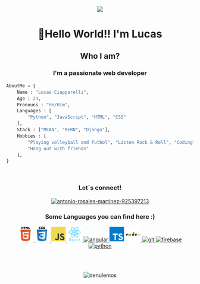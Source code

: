 <div align="center"><img width="250px" src="https://media0.giphy.com/media/nT5Uu59qifKBG/giphy.gif?cid=42e971e6fmwlsdxoydmh5di1b11kvouvwk1kyadh6ngvg2re&rid=giphy.gif&ct=g" /></div>

<h1 align="center">👋Hello World!! I'm Lucas</h1>
<h2 align="center">Who I am?</h2>
<h3 align="center">I'm a passionate web developer</h3>

```python
AboutMe = {
    Name : "Lucas Ciapparelli",
    Age : 24,
    Pronouns : "He/Him",
    Languages : [
        "Python", "JavaScript", "HTML", "CSS"
    ],
    Stack : ["MEAN", "MERN", "Django"],
    Hobbies : [
        "Playing volleyball and futbol", "Listen Rock & Roll", "Coding",
        "Hang out with friends"
    ],
}
```
<br />
<div align="center">

<!-- 👨‍💻 My portfolio is  [https://denulemos.github.io/](https://denulemos.github.io/) -->


 </div>
 

<h3 align="center">Let´s connect!</h3>
<p align="center">
<a href="https://www.linkedin.com/in/lucasciappa/" target="blank"><img align="center" src="https://raw.githubusercontent.com/rahuldkjain/github-profile-readme-generator/master/src/images/icons/Social/linked-in-alt.svg" alt="antonio-rosales-martinez-925397213" height="30" width="40" /></a>
</p>

<h3 align="center">Some Languages you can find here :)</h3>
<p align="center"> 
<a href="https://www.w3.org/html/" target="_blank"> <img src="https://raw.githubusercontent.com/devicons/devicon/master/icons/html5/html5-original-wordmark.svg" alt="html5" width="40" height="40"/> </a>
<a href="https://www.w3schools.com/css/" target="_blank"> <img src="https://raw.githubusercontent.com/devicons/devicon/master/icons/css3/css3-original-wordmark.svg" alt="css3" width="40" height="40"/> </a>
<a href="https://developer.mozilla.org/en-US/docs/Web/JavaScript" target="_blank"> <img src="https://raw.githubusercontent.com/devicons/devicon/master/icons/javascript/javascript-original.svg" alt="javascript" width="40" height="40"/> </a>
<a href="https://reactjs.org/" target="_blank"> <img src="https://raw.githubusercontent.com/devicons/devicon/master/icons/react/react-original-wordmark.svg" alt="react" width="40" height="40"/> </a>
<a href="https://angular.io" target="_blank"> <img src="https://angular.io/assets/images/logos/angular/angular.svg" alt="angular" width="40" height="40"/> </a>
<a href="https://www.typescriptlang.org/" target="_blank"> <img src="https://raw.githubusercontent.com/devicons/devicon/master/icons/typescript/typescript-original.svg" alt="typescript" width="40" height="40"/></a>
<a href="https://nodejs.org" target="_blank"> <img src="https://raw.githubusercontent.com/devicons/devicon/master/icons/nodejs/nodejs-original-wordmark.svg" alt="nodejs" width="40" height="40"/> </a>
<a href="https://git-scm.com/" target="_blank"> <img src="https://www.vectorlogo.zone/logos/git-scm/git-scm-icon.svg" alt="git" width="40" height="40"/> </a>
<a href="https://firebase.google.com/" target="_blank"> <img src="https://www.vectorlogo.zone/logos/firebase/firebase-icon.svg" alt="firebase" width="40" height="40"/> </a>
<a href="https://www.python.org/" target="_blank"> <img src="https://www.vectorlogo.zone/logos/python/python-icon.svg" alt="python" width="40" height="40"/> </a>
</p>
<br />
<br />
<p align="center"> <img src="https://komarev.com/ghpvc/?username=denulemos&label=Profile%20views&color=0e75b6&style=flat" alt="denulemos" /> </p>

